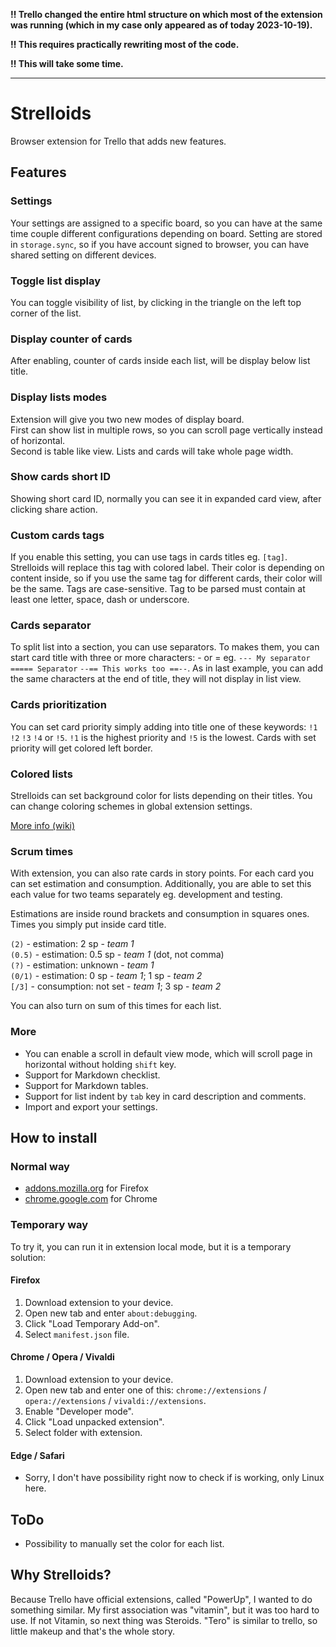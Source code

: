 **‼️ Trello changed the entire html structure on which most of the extension was running (which in my case only appeared as of today 2023-10-19).**

**‼️ This requires practically rewriting most of the code.**

**‼️ This will take some time.**

---

# Strelloids
Browser extension for Trello that adds new features.

## Features
### Settings
Your settings are assigned to a specific board, so you can have at the same time couple different configurations depending on board.
Setting are stored in `storage.sync`, so if you have account signed to browser, you can have shared setting on different devices.

### Toggle list display
You can toggle visibility of list, by clicking in the triangle on the left top corner of the list.

### Display counter of cards
After enabling, counter of cards inside each list, will be display below list title.

### Display lists modes
Extension will give you two new modes of display board.  
First can show list in multiple rows, so you can scroll page vertically instead of horizontal.  
Second is table like view. Lists and cards will take whole page width.

### Show cards short ID
Showing short card ID, normally you can see it in expanded card view, after clicking share action.

### Custom cards tags
If you enable this setting, you can use tags in cards titles eg. `[tag]`. Strelloids will replace this tag with colored label. Their color is depending on content inside, so if you use the same tag for different cards, their color will be the same. Tags are case-sensitive. Tag to be parsed must contain at least one letter, space, dash or underscore.

### Cards separator
To split list into a section, you can use separators. To makes them, you can start card title with three or more characters: - or = eg. `--- My separator` `===== Separator` `--== This works too ==--`. As in last example, you can add the same characters at the end of title, they will not display in list view.

### Cards prioritization
You can set card priority simply adding into title one of these keywords: `!1` `!2` `!3` `!4` or `!5`. `!1` is the highest priority and `!5` is the lowest. Cards with set priority will get colored left border.

### Colored lists
Strelloids can set background color for lists depending on their titles. You can change coloring schemes in global extension settings.

[More info (wiki)](https://github.com/krzmig/strelloids/wiki/Modules-%7C-Colored-lists)

### Scrum times
With extension, you can also rate cards in story points. For each card you can set estimation and consumption. Additionally, you are able to set this each value for two teams separately eg. development and testing.

Estimations are inside round brackets and consumption in squares ones. Times you simply put inside card title.

`(2)` - estimation: 2 sp - _team 1_  
`(0.5)` - estimation: 0.5 sp - _team 1_ (dot, not comma)  
`(?)` - estimation: unknown - _team 1_  
`(0/1)` - estimation: 0 sp - _team 1_; 1 sp - _team 2_  
`[/3]` - consumption: not set - _team 1_; 3 sp - _team 2_

You can also turn on sum of this times for each list.

### More
- You can enable a scroll in default view mode, which will scroll page in horizontal without holding `shift` key.
- Support for Markdown checklist.
- Support for Markdown tables.
- Support for list indent by `tab` key in card description and comments.
- Import and export your settings.

## How to install
### Normal way
- [addons.mozilla.org](https://addons.mozilla.org/firefox/addon/strelloids/) for Firefox
- [chrome.google.com](https://chrome.google.com/webstore/detail/strelloids/modiglgpojgocbnehgegipohkfejddfo) for Chrome

### Temporary way
To try it, you can run it in extension local mode, but it is a temporary solution:

#### Firefox
1. Download extension to your device.
2. Open new tab and enter `about:debugging`.
3. Click "Load Temporary Add-on".
4. Select `manifest.json` file.

#### Chrome / Opera / Vivaldi
1. Download extension to your device.
2. Open new tab and enter one of this: `chrome://extensions` / `opera://extensions` / `vivaldi://extensions`.
3. Enable "Developer mode".
4. Click "Load unpacked extension".
5. Select folder with extension.

#### Edge / Safari
- Sorry, I don't have possibility right now to check if is working, only Linux here.

## ToDo
- Possibility to manually set the color for each list.

## Why Strelloids?
Because Trello have official extensions, called "PowerUp", I wanted to do something similar. My first association was "vitamin", but it was too hard to use. If not Vitamin, so next thing was Steroids. "Tero" is similar to trello, so little makeup and that's the whole story. 
